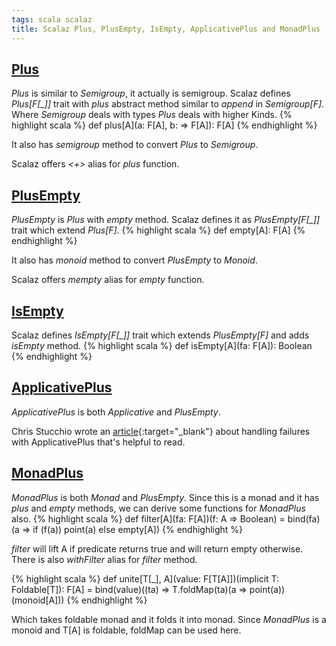 ```yaml
---
tags: scala scalaz
title: Scalaz Plus, PlusEmpty, IsEmpty, ApplicativePlus and MonadPlus
---
```


<!--more-->

## [Plus](#plus)
*Plus* is similar to *Semigroup*, it actually is semigroup.
Scalaz defines *Plus[F[_]]* trait with *plus* abstract method similar to
*append* in *Semigroup[F]*. Where *Semigroup* deals with types *Plus* deals with
higher Kinds.
{% highlight scala %}
def plus[A](a: F[A], b: => F[A]): F[A]
{% endhighlight %}

It also has *semigroup* method to convert *Plus* to *Semigroup*.

Scalaz offers *<+>* alias for *plus* function.

## [PlusEmpty](#plustempty)
*PlusEmpty* is *Plus* with *empty* method. Scalaz defines it as
*PlusEmpty[F[_]]* trait which extend *Plus[F]*.
{% highlight scala %}
def empty[A]: F[A]
{% endhighlight %}

It also has *monoid* method to convert *PlusEmpty* to *Monoid*.

Scalaz offers *mempty* alias for *empty* function.

## [IsEmpty](#isempty)
Scalaz defines *IsEmpty[F[_]]* trait which extends *PlusEmpty[F]* and adds
*isEmpty* method.
{% highlight scala %}
def isEmpty[A](fa: F[A]): Boolean
{% endhighlight %}

## [ApplicativePlus](#applicativeplus)
*ApplicativePlus* is both *Applicative* and *PlusEmpty*.

Chris Stucchio wrote an
[article](https://www.chrisstucchio.com/blog/2014/handle_failure_with_plus.html){:target="\_blank"}
about handling failures with ApplicativePlus that's helpful to read.

## [MonadPlus](#monadplus)
*MonadPlus* is both *Monad* and *PlusEmpty*. Since this is a monad and it has
*plus* and *empty* methods, we can derive some functions for *MonadPlus* also.
{% highlight scala %}
def filter[A](fa: F[A])(f: A => Boolean) = bind(fa)(a => if (f(a)) point(a) else empty[A])
{% endhighlight %}

*filter* will lift A if predicate returns true and will return empty otherwise.
There is also *withFilter* alias for *filter* method.

{% highlight scala %}
def unite[T[_], A](value: F[T[A]])(implicit T: Foldable[T]): F[A] =
  bind(value)((ta) => T.foldMap(ta)(a => point(a))(monoid[A]))
{% endhighlight %}

Which takes foldable monad and it folds it into monad. Since *MonadPlus* is a
monoid and T[A] is foldable, foldMap can be used here.
